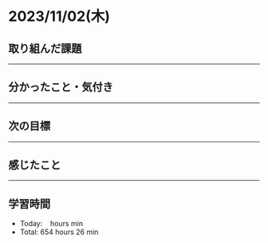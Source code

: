 # 2023/11/02(木) 

## 取り組んだ課題
---

## 分かったこと・気付き
---

## 次の目標
---

## 感じたこと
---

## 学習時間
- Today:&nbsp;&nbsp;&nbsp;  hours  min
- Total: 654 hours 26 min
